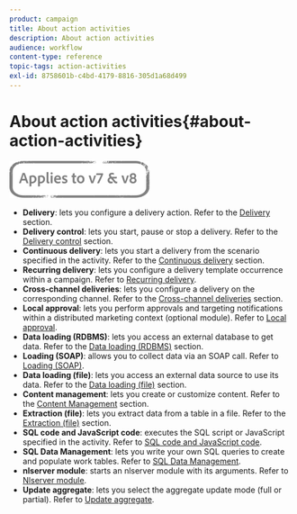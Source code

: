 ```yaml
---
product: campaign
title: About action activities
description: About action activities
audience: workflow
content-type: reference
topic-tags: action-activities
exl-id: 8758601b-c4bd-4179-8816-305d1a68d499
---
```

# About action activities{#about-action-activities}

![](../../assets/common.svg)

* **Delivery**: lets you configure a delivery action. Refer to the [Delivery](delivery.md) section.
* **Delivery control**: lets you start, pause or stop a delivery. Refer to the [Delivery control](delivery-control.md) section.
* **Continuous delivery**: lets you start a delivery from the scenario specified in the activity. Refer to the [Continuous delivery](continuous-delivery.md) section.
* **Recurring delivery**: lets you configure a delivery template occurrence within a campaign. Refer to [Recurring delivery](recurring-delivery.md).
* **Cross-channel deliveries**: lets you configure a delivery on the corresponding channel. Refer to the [Cross-channel deliveries](cross-channel-deliveries.md) section.
* **Local approval**: lets you perform approvals and targeting notifications within a distributed marketing context (optional module). Refer to [Local approval](local-approval.md).
* **Data loading (RDBMS)**: lets you access an external database to get data. Refer to the [Data loading (RDBMS)](data-loading--rdbms-.md) section.
* **Loading (SOAP)**: allows you to collect data via an SOAP call. Refer to [Loading (SOAP)](loading--soap-.md).
* **Data loading (file)**: lets you access an external data source to use its data. Refer to the [Data loading (file)](data-loading--file-.md) section.
* **Content management**: lets you create or customize content. Refer to the [Content Management](content-management.md) section.
* **Extraction (file)**: lets you extract data from a table in a file. Refer to the [Extraction (file)](extraction--file-.md) section.
* **SQL code and JavaScript code**: executes the SQL script or JavaScript specified in the activity. Refer to [SQL code and JavaScript code](sql-code-and-javascript-code.md).
* **SQL Data Management**: lets you write your own SQL queries to create and populate work tables. Refer to [SQL Data Management](sql-data-management.md).
* **nlserver module**: starts an nlserver module with its arguments. Refer to [Nlserver module](nlserver-module.md).
* **Update aggregate**: lets you select the aggregate update mode (full or partial). Refer to [Update aggregate](update-aggregate.md).
